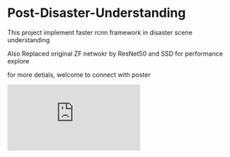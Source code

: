 # Post-Disaster-Understanding

This project implement faster rcnn framework in disaster scene understanding<br/>

Also Replaced original ZF netwokr by ResNet50 and SSD for performance explore<br/>

for more detials, welcome to connect with poster

![predict result](https://github.com/ShiminTang/Post-Disaster-Understanding/blob/master/tornado_02.pdf)
